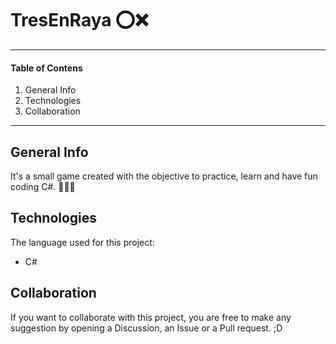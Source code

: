 # TresEnRaya ⭕❌

***
#### Table of Contens
1. General Info
2. Technologies
3. Collaboration
***

## General Info
It's a small game created with the objective to practice, learn and have fun coding C#. 👨🏼‍💻

## Technologies
The language used for this project:

- C#

## Collaboration
If you want to collaborate with this project, you are free to make any suggestion by opening a Discussion, an Issue or a Pull request. ;D
